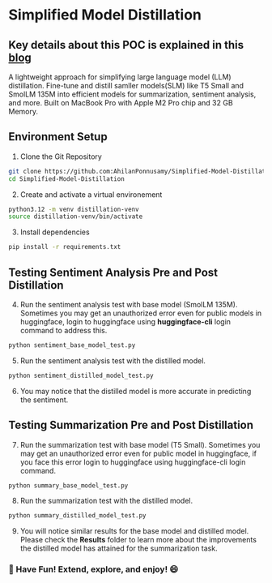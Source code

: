 # Simplified Model Distillation
## Key details about this POC is explained in this [blog](https://medium.com/@ahilanp/mini-models-new-tricks-distilling-13b-and-4b-models-into-135m-and-60m-students-e76f1a03d971)
A lightweight approach for simplifying large language model (LLM) distillation. Fine-tune and distill samller models(SLM) like T5 Small and SmolLM 135M into  efficient models for summarization, sentiment analysis, and more. Built on MacBook Pro with Apple M2 Pro chip and 32 GB Memory.

## Environment Setup

1. Clone the Git Repository

```bash
git clone https://github.com:AhilanPonnusamy/Simplified-Model-Distillation.git
cd Simplified-Model-Distillation

```
2. Create and activate a virtual environement
```bash
python3.12 -m venv distillation-venv
source distillation-venv/bin/activate
```
3. Install dependencies
```bash
pip install -r requirements.txt
```
## Testing Sentiment Analysis Pre and Post Distillation
4. Run the sentiment analysis test with base model (SmolLM 135M). Sometimes you may get an unauthorized error even for public models in huggingface, login to huggingface using **huggingface-cli** login command to address this.
```bash
python sentiment_base_model_test.py
```
5. Run the sentiment analysis test with the distilled model.
```bash
python sentiment_distilled_model_test.py
```
6. You may notice that the distilled model is more accurate in predicting the sentiment.
   
## Testing Summarization Pre and Post Distillation
7. Run the summarization test with base model (T5 Small). Sometimes you may get an unauthorized error even for public model in huggingface, if you face this error login to huggingface using huggingface-cli login command.
```bash
python summary_base_model_test.py
```
8. Run the summarization test with the distilled model.
```bash
python summary_distilled_model_test.py
```
9. You will notice similar results for the base model and distilled model. Please check the **Results** folder to learn more about the improvements the distilled model has attained for the summarization task.
### 🎉 Have Fun! Extend, explore, and enjoy! 😄
